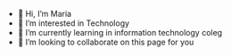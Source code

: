 - 👋 Hi, I’m Maria
- 👀 I’m interested in Technology
- 🌱 I’m currently learning in information technology coleg
- 💞️ I’m looking to collaborate on this page for you


<!---
Maria6it/Maria6it is a ✨ special ✨ repository because its `README.md` (this file) appears on your GitHub profile.
You can click the Preview link to take a look at your changes.
--->
